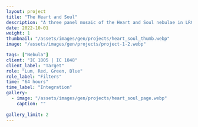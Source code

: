 ```yaml
---
layout: project
title: "The Heart and Soul"
description: "A three panel mosaic of the Heart and Soul nebulae in LRGB"
date: 2022-10-01
weight: 1
thumbnail: "/assets/images/gen/projects/heart_soul_thumb.webp"
image: "/assets/images/gen/projects/project-1-2.webp"

tags: ["Nebula"]
client: "IC 1805 | IC 1848"
client_label: "Target"
role: "Lum, Red, Green, Blue"
role_label: "Filters"
time: "64 hours"
time_label: "Integration"
gallery:
  - image: "/assets/images/gen/projects/heart_soul_page.webp"
    caption: ""
  
gallery_limit: 2
---
```


